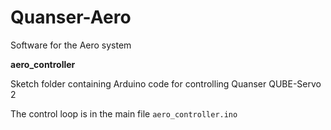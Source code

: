 # Quanser-Aero

Software for the Aero system

**aero_controller**

Sketch folder containing Arduino code for controlling Quanser QUBE-Servo 2

The control loop is in the main file ```aero_controller.ino```
